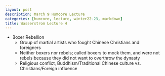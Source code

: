 ```yaml
---
layout: post
description: March 9 Humcore Lecture
categories: [humcore, lecture, winter22-23, markdown]
title: Wasserstrom Lecture 4
---
```


- Boxer Rebellion
    - Group of martial artists who fought Chinese Christians and foreigners
    - Neither boxers nor rebels; called boxers to mock them, and were not rebels because they did not want to overthrow the dynasty
    - Religious conflict, Buddhism/Traditional Chinese culture vs. Christians/Foreign influence